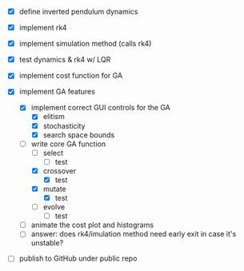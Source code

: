 - [x] define inverted pendulum dynamics
- [x] implement rk4
- [x] implement simulation method (calls rk4)
- [x] test dynamics & rk4 w/ LQR
- [x] implement cost function for GA
- [x] implement GA features
    - [x] implement correct GUI controls for the GA
        - [x] elitism
        - [x] stochasticity
        - [x] search space bounds
    - [ ] write core GA function
        - [ ] select
            - [ ] test
        - [x] crossover
            - [x] test
        - [x] mutate
            - [x] test
        - [ ] evolve
            - [ ] test
    - [ ] animate the cost plot and histograms
    - [ ] answer: does rk4/imulation method need early exit in case it's unstable?
- [ ] publish to GitHub under public repo

